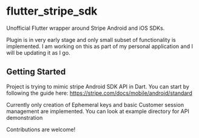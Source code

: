 # flutter_stripe_sdk

Unofficial Flutter wrapper around Stripe Android and iOS SDKs.

Plugin is in very early stage and only small subset of functionality is implemented. I am working on this as part of my personal application and I will be updating it as I go.

## Getting Started

Project is trying to mimic stripe Android SDK API in Dart. You can start by following the guide here: https://stripe.com/docs/mobile/android/standard

Currently only creation of Ephemeral keys and basic Customer session management are implemented. You can look at example directory for API demonstration

Contributions are welcome!